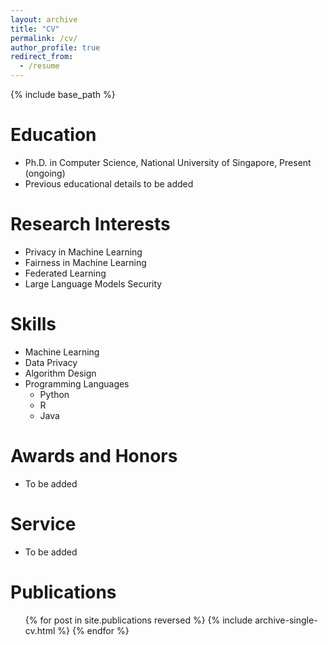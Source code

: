 ```yaml
---
layout: archive
title: "CV"
permalink: /cv/
author_profile: true
redirect_from:
  - /resume
---
```


{% include base_path %}

Education
======
* Ph.D. in Computer Science, National University of Singapore, Present (ongoing)
* Previous educational details to be added

Research Interests
======
* Privacy in Machine Learning
* Fairness in Machine Learning
* Federated Learning
* Large Language Models Security

Skills
======
* Machine Learning
* Data Privacy
* Algorithm Design
* Programming Languages
  * Python
  * R
  * Java
  
Awards and Honors
======
* To be added

Service
======
* To be added

Publications
======
  <ul>{% for post in site.publications reversed %}
    {% include archive-single-cv.html %}
  {% endfor %}</ul>
